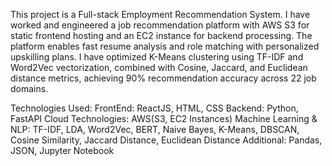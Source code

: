 This project is a Full-stack Employment Recommendation System. I have worked and engineered a job recommendation platform with AWS S3 for static frontend hosting and an EC2 instance for backend processing. The platform enables fast resume analysis and role matching with personalized upskilling plans. I have optimized K-Means clustering using TF-IDF and Word2Vec vectorization, combined with Cosine, Jaccard, and Euclidean distance metrics, achieving 90% recommendation accuracy across 22 job domains.

Technologies Used:
FrontEnd: ReactJS, HTML, CSS
Backend: Python, FastAPI
Cloud Technologies: AWS(S3, EC2 Instances)
Machine Learning & NLP: TF-IDF, LDA, Word2Vec, BERT, Naive Bayes, K-Means, DBSCAN, Cosine Similarity, Jaccard Distance, Euclidean Distance
Additional: Pandas, JSON, Jupyter Notebook




